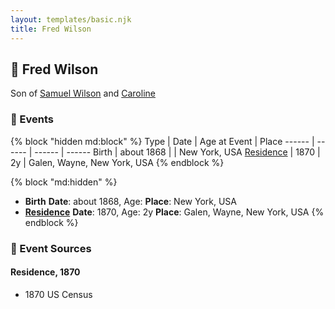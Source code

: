 ```yaml
---
layout: templates/basic.njk
title: Fred Wilson
---
```

## 🔵 Fred Wilson

Son of [Samuel Wilson](/people/2/26563376) and [Caroline ](/people/4/42501514)

### 📆 Events

{% block "hidden md:block" %}
Type | Date | Age at Event | Place
------ | ------ | ------ | ------
Birth | about 1868 |  | New York, USA
[Residence](#event-event-0) | 1870 | 2y | Galen, Wayne, New York, USA
{% endblock %}

{% block "md:hidden" %}
- **Birth**
**Date**: about 1868, Age:
**Place**: New York, USA
- **[Residence](#event-event-0)**
**Date**: 1870, Age: 2y
**Place**: Galen, Wayne, New York, USA
{% endblock %}

### 📰 Event Sources

#### <a id="event-event-0"></a> Residence, 1870
* 1870 US Census
